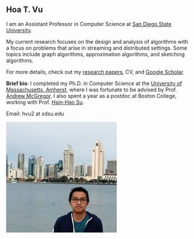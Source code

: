 ## Hoa T. Vu
I am an Assistant Professor in Computer Science at [San Diego State University](https://www.sdsu.edu/). 

My current research focuses on the design and analysis of algorithms with a focus on problems that arise in streaming and distributed settings. Some topics include graph algorithms, approximation algorithms, and sketching algorithms. 

For more details, check out my [research papers](papers.html), CV, and [Google Scholar](https://scholar.google.com/citations?user=C3qZIn8AAAAJ&hl=en). 

**Brief bio**: I completed my Ph.D. in Computer Science at the [University of Massachusetts, Amherst](https://www.umass.edu/), where I was fortunate to be advised by Prof. [Andrew McGregor](https://people.cs.umass.edu/~mcgregor/).  I also spent a year as a postdoc at Boston College, working with Prof. [Hsin-Hao Su](https://sites.google.com/site/distributedhsinhao/). 

Email: hvu2  at  sdsu.edu   

<img src="profile12.jpg"  width="300" height="300"/>

